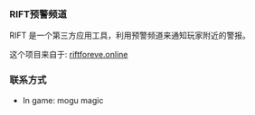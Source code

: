 ### RIFT预警频道

RIFT 是一个第三方应用工具，利用预警频道来通知玩家附近的警报。

这个项目来自于: [riftforeve.online](https://riftforeve.online)

### 联系方式

- In game: mogu magic
